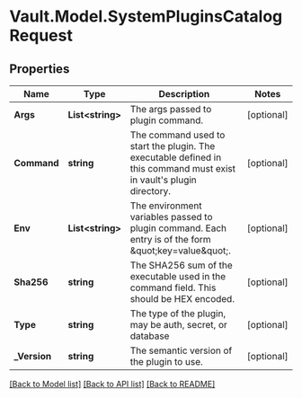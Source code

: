 # Vault.Model.SystemPluginsCatalogRequest

## Properties

Name | Type | Description | Notes
------------ | ------------- | ------------- | -------------
**Args** | **List&lt;string&gt;** | The args passed to plugin command. | [optional] 
**Command** | **string** | The command used to start the plugin. The executable defined in this command must exist in vault&#39;s plugin directory. | [optional] 
**Env** | **List&lt;string&gt;** | The environment variables passed to plugin command. Each entry is of the form \&quot;key&#x3D;value\&quot;. | [optional] 
**Sha256** | **string** | The SHA256 sum of the executable used in the command field. This should be HEX encoded. | [optional] 
**Type** | **string** | The type of the plugin, may be auth, secret, or database | [optional] 
**_Version** | **string** | The semantic version of the plugin to use. | [optional] 

[[Back to Model list]](../README.md#documentation-for-models) [[Back to API list]](../README.md#documentation-for-api-endpoints) [[Back to README]](../README.md)

